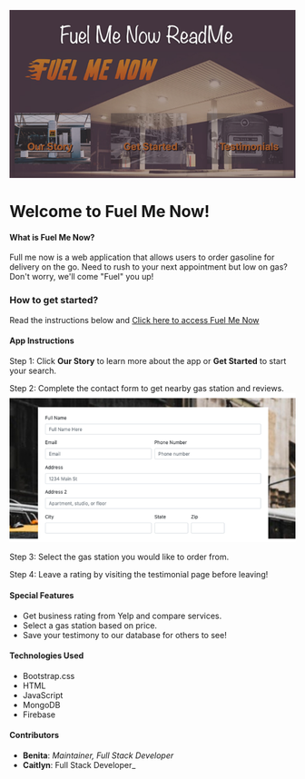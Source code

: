 ![GitHub Logo](/assets/images/readMe_fuelMe.png)

# Welcome to Fuel Me Now!

#### What is Fuel Me Now?
Full me now is a web application that allows users to order gasoline for delivery on the go. Need to rush to your next appointment but low on gas? Don't worry, we'll come "Fuel" you up!

### How to get started?
Read the instructions below and [Click here to access Fuel Me Now](https://b3nitajo.github.io/Fuel-Me-Now/)


#### App Instructions
Step 1: Click **Our Story** to learn more about the app or **Get Started** to start your search.

Step 2: Complete the contact form to get nearby gas station and reviews.
![GitHub Logo](/assets/images/readMe_form.png)

Step 3: Select the gas station you would like to order from.

Step 4: Leave a rating by visiting the testimonial page before leaving!

#### Special Features
* Get business rating from Yelp and compare services.
* Select a gas station based on price.
* Save your testimony to our database for others to see!
 
#### Technologies Used
* Bootstrap.css
* HTML
* JavaScript
* MongoDB
* Firebase

#### Contributors
* **Benita**: _Maintainer, Full Stack Developer_
* **Caitlyn**:  Full Stack Developer_
